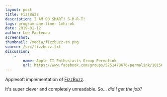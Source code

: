 ```yaml
---
layout: post
title: FizzBuzz
description: I AM SO SMART! S-M-R-T!
tags: program one-liner 1mhz-ok
date: 2019-01-12
author: Lee Fastenau
screenshot:
thumbnail: /media/fizzbuzz-tn.png
source: /src/fizzbuzz.txt
discussion:
    -
        name: Apple II Enthusiasts Group Permalink
        url: https://www.facebook.com/groups/5251478676/permalink/10158219971213677/
---
```


Applesoft implementation of [FizzBuzz](https://en.wikipedia.org/wiki/Fizz_buzz#:~:text=Fizz%20buzz%20is%20a%20group,with%20the%20word%20%22fizzbuzz%22.).

It's super clever and completely unreadable. So... _did I get the job?_